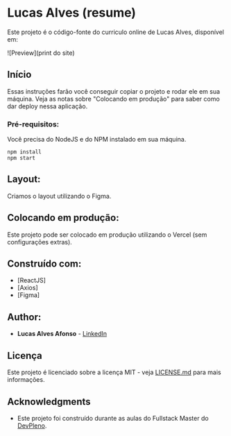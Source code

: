 # Lucas Alves (resume)

Este projeto é o código-fonte do curriculo online de Lucas Alves, disponível em: 

![Preview](print do site)

## Início

Essas instruções farão você conseguir copiar o projeto e rodar ele em sua máquina. Veja as notas sobre "Colocando em produção" para saber como dar deploy nessa aplicação.

### Pré-requisitos:

Você precisa do NodeJS e do NPM instalado em sua máquina.

```
npm install
npm start
```

## Layout:

Criamos o layout utilizando o Figma.

## Colocando em produção:

Este projeto pode ser colocado em produção utilizando o Vercel (sem configurações extras).

## Construído com:

* [ReactJS]
* [Axios]
* [Figma]

## Author:

* **Lucas Alves Afonso** - [LinkedIn](https://www.linkedin.com/in/lucas-alves-afonso-6a799a1b2/)


## Licença

Este projeto é licenciado sobre a licença MIT - veja [LICENSE.md](LICENSE.md) para mais informações.

## Acknowledgments

* Este projeto foi construído durante as aulas do Fullstack Master do [DevPleno](https://devpleno.com).
